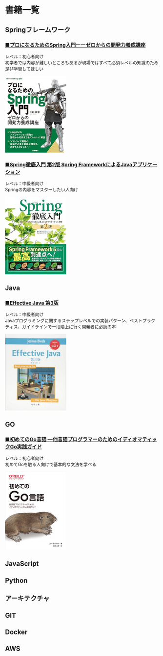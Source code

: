 # 書籍一覧

## Springフレームワーク

### [■プロになるためのSpring入門ーーゼロからの開発力養成講座](https://www.amazon.co.jp/dp/4297136139)


レベル：初心者向け  
初学者では内容が難しいところもあるが現場ではすべて必須レベルの知識のため是非学習してほしい

<img src="./images/spring/プロになるためのSpring入門ーーゼロからの開発力養成講座.png" width="200">


### [■Spring徹底入門 第2版 Spring FrameworkによるJavaアプリケーション](https://www.amazon.co.jp/dp/479818134X)


レベル：中級者向け  
Springの内容をマスターしたい人向け

<img src="./images/spring/Spring徹底入門 第2版 Spring FrameworkによるJavaアプリケーション.png" width="200">

## Java

### [■Effective Java 第3版 ](https://www.amazon.co.jp/dp/4621303252)


レベル：中級者向け  
Javaプログラミングに関するステップレベルでの実装パターン、ベストプラクティス、ガイドラインで一段階上に行く開発者に必読の本

<img src="./images/Java/Effective Java 第3版 .png" width="200">


## GO

### [■初めてのGo言語 ―他言語プログラマーのためのイディオマティックGo実践ガイド ](https://www.amazon.co.jp/dp/4814400047)


レベル：初心者向け  
初めてGoを触る人向けで基本的な文法を学べる

<img src="./images/go/初めてのGo言語.png" width="200">

## JavaScript

## Python

## アーキテクチャ

## GIT

## Docker

## AWS
